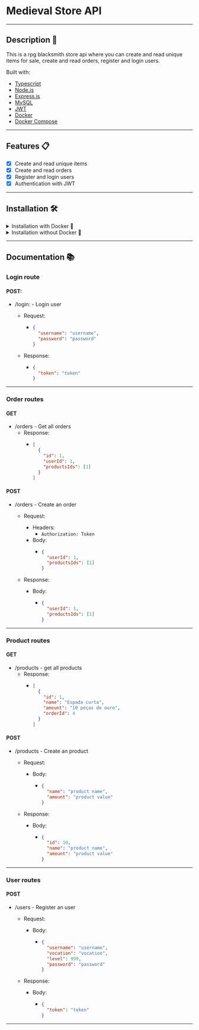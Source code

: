 # Medieval Store API

---

## Description 📜

This is a rpg blacksmith store api where you can create and read unique items for sale, create and read orders, register and login users.

Built with:

- [Typescript](https://www.typescriptlang.org/)
- [Node.js](https://nodejs.org/en/)
- [Express.js](https://expressjs.com/)
- [MySQL](https://www.mysql.com/)
- [JWT](https://jwt.io/)
- [Docker](https://www.docker.com/)
- [Docker Compose](https://docs.docker.com/compose/)


---

## Features 📋

- [x] Create and read unique items
- [x] Create and read orders
- [x] Register and login users
- [x] Authentication with JWT

---

## Installation 🛠

<details>
<summary>Installation with Docker 🐳</summary>

1. Clone the repository

```bash
git@github.com:davifalmeida/rpg-blacksmith-api.git
```

2. Enter the project folder

```bash
cd rpg-blacksmith-api
```

3. You need to have Docker and Docker Compose installed on your machine. If you don't have it, you can download it [here](https://docs.docker.com/get-docker/) and [here](https://docs.docker.com/compose/install/).

4. Run the following command to start the containers

```bash
docker-compose up -d
```

5. Connect to container

```bash
docker exec -it trybesmith
```

6. Install dependencies and initialize API

> In terminal of container

```bash
npm install && npm start
```

7. The API will be running on port 3000. You can access it by going to [http://localhost:3000](http://localhost:3000)

</details>

<details>
<summary>Installation without Docker 🌊</summary>

1. Clone the repository

```bash
git@github.com:davifalmeida/rpg-blacksmith-api.git
```

2. Enter the project folder

```bash
cd rpg-blacksmith-api
```

3. Install the dependencies

```bash
npm install
```

4. You need to have MySQL installed on your machine. If you don't have it, you can download it [here](https://dev.mysql.com/downloads/).

5. Create an `.env` file in the root of the project and add the following environment variables

```.env
MYSQL_USER=YOUR_MYSQL_USER
MYSQL_PASSWORD=YOUR_MYSQL_PASSWORD
MYSQL_HOST=YOUR_MYSQL_HOST
JWT_SECRET=YOUR_JWT_SECRET
```

6. Run the migration script in a database manager like [DBeaver](https://dbeaver.io/)

[migration](./migration.sql)

7. Initialize the API

```bash
npm start
```

8. The API will be running on port 3000. You can access it by going to [http://localhost:3000](http://localhost:3000)

</details>

---

## Documentation 📚

### Login route

#### POST:

- /login: - Login user

  - Request:

    - ```json
      {
        "username": "username",
        "password": "password"
      }
      ```

  - Response:
    - ```json
      {
        "token": "token"
      }
      ```

---

### Order routes

#### GET

- /orders - Get all orders
  - Response:
    - ```json
      [
        {
          "id": 1,
          "userId": 1,
          "productsIds": [1]
        }
      ]
      ```

#### POST

- /orders - Create an order

  - Request:

    - Headers:
      - `Authorization: Token`
    - Body:
      - ```json
        {
          "userId": 1,
          "productsIds": [1]
        }
        ```

  - Response:
    - Body:
      - ```json
        {
          "userId": 1,
          "productsIds": [1]
        }
        ```

---

### Product routes

#### GET

- /products - get all products
  - Response:
    - ```json
      [
        {
          "id": 1,
          "name": "Espada curta",
          "amount": "10 peças de ouro",
          "orderId": 4
        }
      ]
      ```

#### POST

- /products - Create an product

  - Request:

    - Body:
      - ```json
        {
          "name": "product name",
          "amount": "product value"
        }
        ```

  - Response:

    - Body:

      - ```json
        {
          "id": 10,
          "name": "product name",
          "amount": "product value"
        }
        ```

---

### User routes

#### POST

- /users - Register an user

  - Request:

    - Body:
      - ```json
        {
          "username": "username",
          "vocation": "vocation",
          "level": 999,
          "password": "password"
        }
        ```

  - Response:
    - Body:
      - ```json
        {
          "token": "token"
        }
        ```

---
